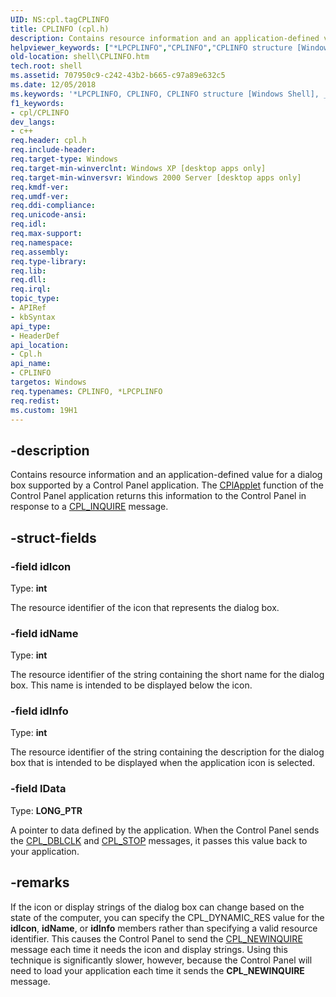 ```yaml
---
UID: NS:cpl.tagCPLINFO
title: CPLINFO (cpl.h)
description: Contains resource information and an application-defined value for a dialog box supported by a Control Panel application.
helpviewer_keywords: ["*LPCPLINFO","CPLINFO","CPLINFO structure [Windows Shell]","_win32_CPLINFO","cpl/CPLINFO","shell.CPLINFO"]
old-location: shell\CPLINFO.htm
tech.root: shell
ms.assetid: 707950c9-c242-43b2-b665-c97a89e632c5
ms.date: 12/05/2018
ms.keywords: '*LPCPLINFO, CPLINFO, CPLINFO structure [Windows Shell], _win32_CPLINFO, cpl/CPLINFO, shell.CPLINFO'
f1_keywords:
- cpl/CPLINFO
dev_langs:
- c++
req.header: cpl.h
req.include-header: 
req.target-type: Windows
req.target-min-winverclnt: Windows XP [desktop apps only]
req.target-min-winversvr: Windows 2000 Server [desktop apps only]
req.kmdf-ver: 
req.umdf-ver: 
req.ddi-compliance: 
req.unicode-ansi: 
req.idl: 
req.max-support: 
req.namespace: 
req.assembly: 
req.type-library: 
req.lib: 
req.dll: 
req.irql: 
topic_type:
- APIRef
- kbSyntax
api_type:
- HeaderDef
api_location:
- Cpl.h
api_name:
- CPLINFO
targetos: Windows
req.typenames: CPLINFO, *LPCPLINFO
req.redist: 
ms.custom: 19H1
---
```


## -description

Contains resource information and an application-defined value for a dialog box supported by a Control Panel application. The <a href="https://docs.microsoft.com/windows/desktop/api/cpl/nc-cpl-applet_proc">CPlApplet</a> function of the Control Panel application returns this information to the Control Panel in response to a <a href="https://docs.microsoft.com/windows/desktop/shell/fa-perceivedtypes">CPL_INQUIRE</a> message.

## -struct-fields

### -field idIcon

Type: <b>int</b>

The resource identifier of the icon that represents the dialog box.

### -field idName

Type: <b>int</b>

The resource identifier of the string containing the short name for the dialog box. This name is intended to be displayed below the icon.

### -field idInfo

Type: <b>int</b>

The resource identifier of the string containing the description for the dialog box that is intended to be displayed when the application icon is selected.

### -field lData

Type: <b>LONG_PTR</b>

A pointer to data defined by the application. When the Control Panel sends the <a href="https://docs.microsoft.com/windows/desktop/shell/fa-associationarray">CPL_DBLCLK</a> and <a href="https://docs.microsoft.com/windows/desktop/shell/library-functions-bumper">CPL_STOP</a> messages, it passes this value back to your application.

## -remarks

If the icon or display strings of the dialog box can change based on the state of the computer, you can specify the CPL_DYNAMIC_RES value for the <b>idIcon</b>, <b>idName</b>, or <b>idInfo</b> members rather than specifying a valid resource identifier. This causes the Control Panel to send the <a href="https://docs.microsoft.com/windows/desktop/shell/glossary">CPL_NEWINQUIRE</a> message each time it needs the icon and display strings. Using this technique is significantly slower, however, because the Control Panel will need to load your application each time it sends the <b>CPL_NEWINQUIRE</b> message.
